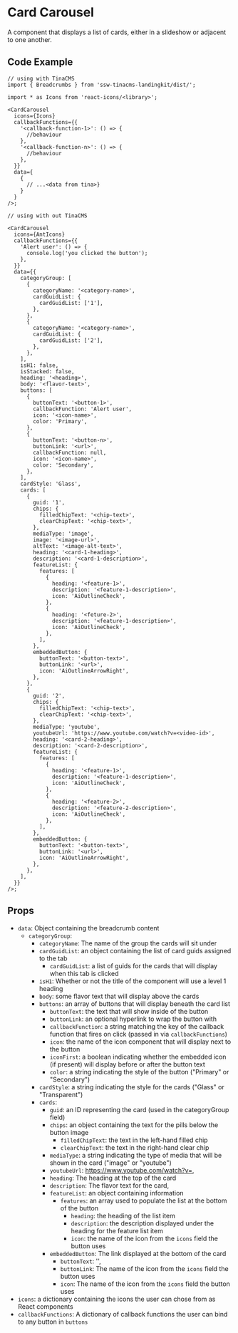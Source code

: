 # Card Carousel

A component that displays a list of cards, either in a slideshow or adjacent to one another.

## Code Example

```tsx
// using with TinaCMS
import { Breadcrumbs } from 'ssw-tinacms-landingkit/dist/';

import * as Icons from 'react-icons/<library>';

<CardCarousel
  icons={Icons}
  callbackFunctions={{
    '<callback-function-1>': () => {
      //behaviour
    },
    '<callback-function-n>': () => {
      //behaviour
    },
  }}
  data={
    {
      // ...<data from tina>}
    }
  }
/>;

// using with out TinaCMS

<CardCarousel
  icons={AntIcons}
  callbackFunctions={{
    'Alert user': () => {
      console.log('you clicked the button');
    },
  }}
  data={{
    categoryGroup: [
      {
        categoryName: '<category-name>',
        cardGuidList: {
          cardGuidList: ['1'],
        },
      },
      {
        categoryName: '<category-name>',
        cardGuidList: {
          cardGuidList: ['2'],
        },
      },
    ],
    isH1: false,
    isStacked: false,
    heading: '<heading>',
    body: '<flavor-text>',
    buttons: [
      {
        buttonText: '<button-1>',
        callbackFunction: 'Alert user',
        icon: '<icon-name>',
        color: 'Primary',
      },
      {
        buttonText: '<button-n>',
        buttonLink: '<url>',
        callbackFunction: null,
        icon: '<icon-name>',
        color: 'Secondary',
      },
    ],
    cardStyle: 'Glass',
    cards: [
      {
        guid: '1',
        chips: {
          filledChipText: '<chip-text>',
          clearChipText: '<chip-text>',
        },
        mediaType: 'image',
        image: '<image-url>',
        altText: '<image-alt-text>',
        heading: '<card-1-heading>',
        description: '<card-1-description>',
        featureList: {
          features: [
            {
              heading: '<feature-1>',
              description: '<feature-1-description>',
              icon: 'AiOutlineCheck',
            },
            {
              heading: '<feture-2>',
              description: '<feature-1-description>',
              icon: 'AiOutlineCheck',
            },
          ],
        },
        embeddedButton: {
          buttonText: '<button-text>',
          buttonLink: '<url>',
          icon: 'AiOutlineArrowRight',
        },
      },
      {
        guid: '2',
        chips: {
          filledChipText: '<chip-text>',
          clearChipText: '<chip-text>',
        },
        mediaType: 'youtube',
        youtubeUrl: 'https://www.youtube.com/watch?v=<video-id>',
        heading: '<card-2-heading>',
        description: '<card-2-description>',
        featureList: {
          features: [
            {
              heading: '<feature-1>',
              description: '<feature-1-description>',
              icon: 'AiOutlineCheck',
            },
            {
              heading: '<feature-2>',
              description: '<feature-2-description>',
              icon: 'AiOutlineCheck',
            },
          ],
        },
        embeddedButton: {
          buttonText: '<button-text>',
          buttonLink: '<url>',
          icon: 'AiOutlineArrowRight',
        },
      },
    ],
  }}
/>;
```

## Props

- `data`: Object containing the breadcrumb content
  - `categoryGroup`:
    - `categoryName`: The name of the group the cards will sit under
    - `cardGuidList`: an object containing the list of card guids assigned to the tab
      - `cardGuidList`: a list of guids for the cards that will display when this tab is clicked
    - `isH1`: Whether or not the title of the component will use a level 1 heading
    - `body`: some flavor text that will display above the cards
    - `buttons`: an array of buttons that will display beneath the card list
      - `buttonText`: the text that will show inside of the button
      - `buttonLink`: an optional hyperlink to wrap the button with
      - `callbackFunction`: a string matching the key of the callback function that fires on click (passed in via `callbackFunctions`)
      - `icon`: the name of the icon component that will display next to the button
      - `iconFirst`: a boolean indicating whether the embedded icon (if present) will display before or after the button text
      - `color`: a string indicating the style of the button ("Primary" or "Secondary")
    - `cardStyle`: a string indicating the style for the cards ("Glass" or "Transparent")
    - `cards`:
      - `guid`: an ID representing the card (used in the categoryGroup field)
      - `chips`: an object containing the text for the pills below the button image
        - `filledChipText`: the text in the left-hand filled chip
        - `clearChipText`: the text in the right-hand clear chip
      - `mediaType`: a string indicating the type of media that will be shown in the card ("image" or "youtube")
      - `youtubeUrl`: https://www.youtube.com/watch?v=<video-id>,
      - `heading`: The heading at the top of the card
      - `description`: The flavor text for the card,
      - `featureList`: an object containing information
        - `features`: an array used to populate the list at the bottom of the button
          - `heading`: the heading of the list item
          - `description`: the description displayed under the heading for the feature list item
          - `icon`: the name of the icon from the `icons` field the button uses
      - `embeddedButton`: The link displayed at the bottom of the card
        - `buttonText`: '<button-text>',
        - `buttonLink`: The name of the icon from the `icons` field the button uses
        - `icon`: The name of the icon from the `icons` field the button uses
- `icons`: a dictionary containing the icons the user can chose from as React components
- `callbackFunctions`: A dictionary of callback functions the user can bind to any button in `buttons`
